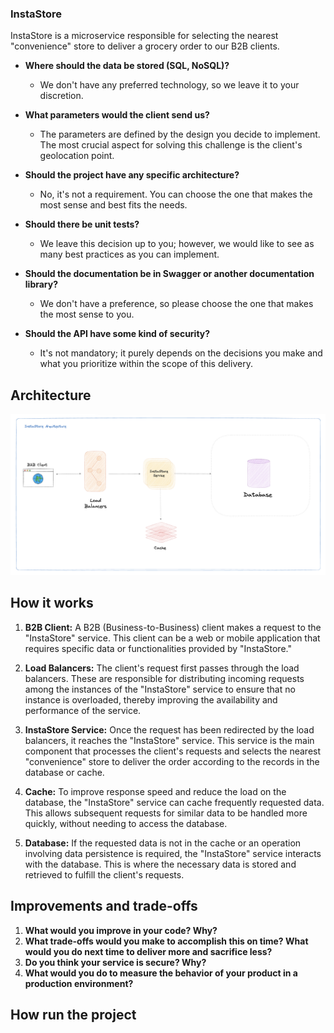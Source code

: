 ### InstaStore
InstaStore is a microservice responsible for selecting the nearest "convenience" store to deliver a grocery order to our B2B clients.

- **Where should the data be stored (SQL, NoSQL)?**
  - We don't have any preferred technology, so we leave it to your discretion.

- **What parameters would the client send us?**
  - The parameters are defined by the design you decide to implement. The most crucial aspect for solving this challenge is the client's geolocation point.

- **Should the project have any specific architecture?**
  - No, it's not a requirement. You can choose the one that makes the most sense and best fits the needs.

- **Should there be unit tests?**
  - We leave this decision up to you; however, we would like to see as many best practices as you can implement.

- **Should the documentation be in Swagger or another documentation library?**
  - We don't have a preference, so please choose the one that makes the most sense to you.

- **Should the API have some kind of security?**
  - It's not mandatory; it purely depends on the decisions you make and what you prioritize within the scope of this delivery.

## Architecture

![Architecture](<Architecture.png>)

## How it works
1. **B2B Client:** A B2B (Business-to-Business) client makes a request to the "InstaStore" service. This client can be a web or mobile application that requires specific data or functionalities provided by "InstaStore."

2. **Load Balancers:** The client's request first passes through the load balancers. These are responsible for distributing incoming requests among the instances of the "InstaStore" service to ensure that no instance is overloaded, thereby improving the availability and performance of the service.

3. **InstaStore Service:** Once the request has been redirected by the load balancers, it reaches the "InstaStore" service. This service is the main component that processes the client's requests and selects the nearest "convenience" store to deliver the order according to the records in the database or cache.

4. **Cache:** To improve response speed and reduce the load on the database, the "InstaStore" service can cache frequently requested data. This allows subsequent requests for similar data to be handled more quickly, without needing to access the database.

5. **Database:** If the requested data is not in the cache or an operation involving data persistence is required, the "InstaStore" service interacts with the database. This is where the necessary data is stored and retrieved to fulfill the client's requests.

## Improvements and trade-offs
1. **What would you improve in your code? Why?**
2. **What trade-offs would you make to accomplish this on time? What would you do next time to deliver more and sacrifice less?**
3. **Do you think your service is secure? Why?**
4. **What would you do to measure the behavior of your product in a production environment?**

## How run the project

